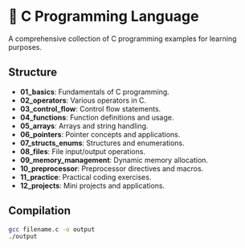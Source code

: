 # 📘 C Programming Language

A comprehensive collection of C programming examples for learning purposes.

## Structure

- **01_basics**: Fundamentals of C programming.
- **02_operators**: Various operators in C.
- **03_control_flow**: Control flow statements.
- **04_functions**: Function definitions and usage.
- **05_arrays**: Arrays and string handling.
- **06_pointers**: Pointer concepts and applications.
- **07_structs_enums**: Structures and enumerations.
- **08_files**: File input/output operations.
- **09_memory_management**: Dynamic memory allocation.
- **10_preprocessor**: Preprocessor directives and macros.
- **11_practice**: Practical coding exercises.
- **12_projects**: Mini projects and applications.

## Compilation

```bash
gcc filename.c -o output
./output
```